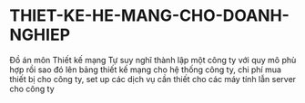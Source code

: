 # THIET-KE-HE-MANG-CHO-DOANH-NGHIEP
Đồ án môn Thiết kế mạng
Tự suy nghĩ thành lập một công ty với quy mô phù hợp rồi sao đó lên bảng thiết kế mạng cho hệ thống công ty, chi phí mua thiết bị cho công ty, 
set up các dịch vụ cần thiết cho các máy tính lẫn server cho công ty
